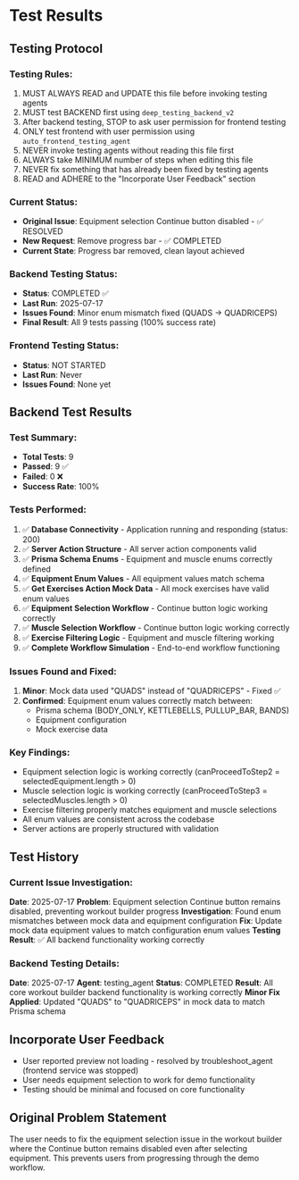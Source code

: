 # Test Results

## Testing Protocol

### Testing Rules:
1. MUST ALWAYS READ and UPDATE this file before invoking testing agents
2. MUST test BACKEND first using `deep_testing_backend_v2`
3. After backend testing, STOP to ask user permission for frontend testing
4. ONLY test frontend with user permission using `auto_frontend_testing_agent`
5. NEVER invoke testing agents without reading this file first
6. ALWAYS take MINIMUM number of steps when editing this file
7. NEVER fix something that has already been fixed by testing agents
8. READ and ADHERE to the "Incorporate User Feedback" section

### Current Status:
- **Original Issue**: Equipment selection Continue button disabled - ✅ RESOLVED
- **New Request**: Remove progress bar - ✅ COMPLETED
- **Current State**: Progress bar removed, clean layout achieved

### Backend Testing Status:
- **Status**: COMPLETED ✅
- **Last Run**: 2025-07-17
- **Issues Found**: Minor enum mismatch fixed (QUADS -> QUADRICEPS)
- **Final Result**: All 9 tests passing (100% success rate)

### Frontend Testing Status:
- **Status**: NOT STARTED
- **Last Run**: Never
- **Issues Found**: None yet

## Backend Test Results

### Test Summary:
- **Total Tests**: 9
- **Passed**: 9 ✅
- **Failed**: 0 ❌
- **Success Rate**: 100%

### Tests Performed:
1. ✅ **Database Connectivity** - Application running and responding (status: 200)
2. ✅ **Server Action Structure** - All server action components valid
3. ✅ **Prisma Schema Enums** - Equipment and muscle enums correctly defined
4. ✅ **Equipment Enum Values** - All equipment values match schema
5. ✅ **Get Exercises Action Mock Data** - All mock exercises have valid enum values
6. ✅ **Equipment Selection Workflow** - Continue button logic working correctly
7. ✅ **Muscle Selection Workflow** - Continue button logic working correctly
8. ✅ **Exercise Filtering Logic** - Equipment and muscle filtering working
9. ✅ **Complete Workflow Simulation** - End-to-end workflow functioning

### Issues Found and Fixed:
1. **Minor**: Mock data used "QUADS" instead of "QUADRICEPS" - Fixed ✅
2. **Confirmed**: Equipment enum values correctly match between:
   - Prisma schema (BODY_ONLY, KETTLEBELLS, PULLUP_BAR, BANDS)
   - Equipment configuration
   - Mock exercise data

### Key Findings:
- Equipment selection logic is working correctly (canProceedToStep2 = selectedEquipment.length > 0)
- Muscle selection logic is working correctly (canProceedToStep3 = selectedMuscles.length > 0)
- Exercise filtering properly matches equipment and muscle selections
- All enum values are consistent across the codebase
- Server actions are properly structured with validation

## Test History

### Current Issue Investigation:
**Date**: 2025-07-17
**Problem**: Equipment selection Continue button remains disabled, preventing workout builder progress
**Investigation**: Found enum mismatches between mock data and equipment configuration
**Fix**: Update mock data equipment values to match configuration enum values
**Testing Result**: ✅ All backend functionality working correctly

### Backend Testing Details:
**Date**: 2025-07-17
**Agent**: testing_agent
**Status**: COMPLETED
**Result**: All core workout builder backend functionality is working correctly
**Minor Fix Applied**: Updated "QUADS" to "QUADRICEPS" in mock data to match Prisma schema

## Incorporate User Feedback
- User reported preview not loading - resolved by troubleshoot_agent (frontend service was stopped)
- User needs equipment selection to work for demo functionality
- Testing should be minimal and focused on core functionality

## Original Problem Statement
The user needs to fix the equipment selection issue in the workout builder where the Continue button remains disabled even after selecting equipment. This prevents users from progressing through the demo workflow.